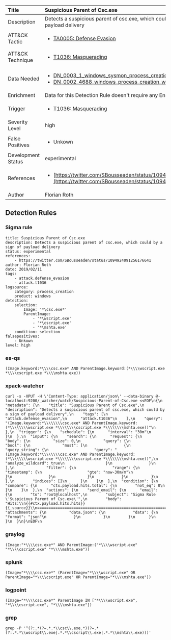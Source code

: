 | Title                | Suspicious Parent of Csc.exe                                                                                                                                                 |
|:---------------------|:------------------------------------------------------------------------------------------------------------------------------------------------------------|
| Description          | Detects a suspicious parent of csc.exe, which could by a sign of payload delivery                                                                                                                                           |
| ATT&amp;CK Tactic    |  <ul><li>[TA0005: Defense Evasion](https://attack.mitre.org/tactics/TA0005)</li></ul>  |
| ATT&amp;CK Technique | <ul><li>[T1036: Masquerading](https://attack.mitre.org/techniques/T1036)</li></ul>  |
| Data Needed          | <ul><li>[DN_0003_1_windows_sysmon_process_creation](../Data_Needed/DN_0003_1_windows_sysmon_process_creation.md)</li><li>[DN_0002_4688_windows_process_creation_with_commandline](../Data_Needed/DN_0002_4688_windows_process_creation_with_commandline.md)</li></ul>  |
| Enrichment           |  Data for this Detection Rule doesn't require any Enrichments.  |
| Trigger              | <ul><li>[T1036: Masquerading](../Triggers/T1036.md)</li></ul>  |
| Severity Level       | high |
| False Positives      | <ul><li>Unkown</li></ul>  |
| Development Status   | experimental |
| References           | <ul><li>[https://twitter.com/SBousseaden/status/1094924091256176641](https://twitter.com/SBousseaden/status/1094924091256176641)</li></ul>  |
| Author               | Florian Roth |


## Detection Rules

### Sigma rule

```
title: Suspicious Parent of Csc.exe
description: Detects a suspicious parent of csc.exe, which could by a sign of payload delivery
status: experimental
references:
    - https://twitter.com/SBousseaden/status/1094924091256176641
author: Florian Roth
date: 2019/02/11
tags:
    - attack.defense_evasion
    - attack.t1036
logsource:
    category: process_creation
    product: windows
detection:
    selection:
        Image: '*\csc.exe*'
        ParentImage:
            - '*\wscript.exe'
            - '*\cscript.exe'
            - '*\mshta.exe'
    condition: selection
falsepositives:
    - Unkown
level: high

```





### es-qs
    
```
(Image.keyword:*\\\\csc.exe* AND ParentImage.keyword:(*\\\\wscript.exe *\\\\cscript.exe *\\\\mshta.exe))
```


### xpack-watcher
    
```
curl -s -XPUT -H \'Content-Type: application/json\' --data-binary @- localhost:9200/_watcher/watch/Suspicious-Parent-of-Csc.exe <<EOF\n{\n  "metadata": {\n    "title": "Suspicious Parent of Csc.exe",\n    "description": "Detects a suspicious parent of csc.exe, which could by a sign of payload delivery",\n    "tags": [\n      "attack.defense_evasion",\n      "attack.t1036"\n    ],\n    "query": "(Image.keyword:*\\\\\\\\csc.exe* AND ParentImage.keyword:(*\\\\\\\\wscript.exe *\\\\\\\\cscript.exe *\\\\\\\\mshta.exe))"\n  },\n  "trigger": {\n    "schedule": {\n      "interval": "30m"\n    }\n  },\n  "input": {\n    "search": {\n      "request": {\n        "body": {\n          "size": 0,\n          "query": {\n            "bool": {\n              "must": [\n                {\n                  "query_string": {\n                    "query": "(Image.keyword:*\\\\\\\\csc.exe* AND ParentImage.keyword:(*\\\\\\\\wscript.exe *\\\\\\\\cscript.exe *\\\\\\\\mshta.exe))",\n                    "analyze_wildcard": true\n                  }\n                }\n              ],\n              "filter": {\n                "range": {\n                  "timestamp": {\n                    "gte": "now-30m/m"\n                  }\n                }\n              }\n            }\n          }\n        },\n        "indices": []\n      }\n    }\n  },\n  "condition": {\n    "compare": {\n      "ctx.payload.hits.total": {\n        "not_eq": 0\n      }\n    }\n  },\n  "actions": {\n    "send_email": {\n      "email": {\n        "to": "root@localhost",\n        "subject": "Sigma Rule \'Suspicious Parent of Csc.exe\'",\n        "body": "Hits:\\n{{#ctx.payload.hits.hits}}{{_source}}\\n================================================================================\\n{{/ctx.payload.hits.hits}}",\n        "attachments": {\n          "data.json": {\n            "data": {\n              "format": "json"\n            }\n          }\n        }\n      }\n    }\n  }\n}\nEOF\n
```


### graylog
    
```
(Image:"*\\\\csc.exe*" AND ParentImage:("*\\\\wscript.exe" "*\\\\cscript.exe" "*\\\\mshta.exe"))
```


### splunk
    
```
(Image="*\\\\csc.exe*" (ParentImage="*\\\\wscript.exe" OR ParentImage="*\\\\cscript.exe" OR ParentImage="*\\\\mshta.exe"))
```


### logpoint
    
```
(Image="*\\\\csc.exe*" ParentImage IN ["*\\\\wscript.exe", "*\\\\cscript.exe", "*\\\\mshta.exe"])
```


### grep
    
```
grep -P '^(?:.*(?=.*.*\\csc\\.exe.*)(?=.*(?:.*.*\\wscript\\.exe|.*.*\\cscript\\.exe|.*.*\\mshta\\.exe)))'
```



